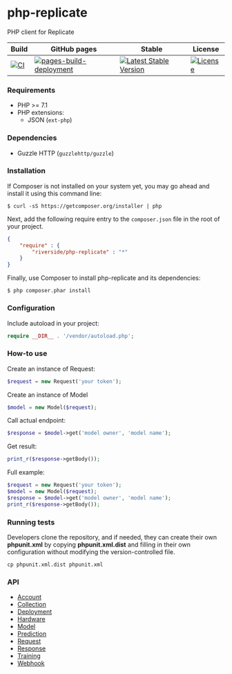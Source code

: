 # php-replicate
PHP client for Replicate

| Build | GitHub pages | Stable | License |
| ----- | ------------ | ------ | ------- |
| [![CI][x1]][y1] | [![pages-build-deployment][x4]][y4] | [![Latest Stable Version][x2]][y2] | [![License][x3]][y3] |

### Requirements
- PHP >= 7.1
- PHP extensions:
  - JSON (`ext-php`)

### Dependencies
- Guzzle HTTP (`guzzlehttp/guzzle`)

### Installation
If Composer is not installed on your system yet, you may go ahead and install it using this command line:
```
$ curl -sS https://getcomposer.org/installer | php
```
Next, add the following require entry to the <code>composer.json</code> file in the root of your project.
```json
{
    "require" : {
        "riverside/php-replicate" : "*"
    }
}
```
Finally, use Composer to install php-replicate and its dependencies:
```
$ php composer.phar install 
```

### Configuration
Include autoload in your project: 
```php
require __DIR__ . '/vendor/autoload.php';
```

### How-to use
Create an instance of Request:
```php
$request = new Request('your token');
```

Create an instance of Model
```php
$model = new Model($request);
```

Call actual endpoint:
```php
$response = $model->get('model owner', 'model name');
```

Get result:
```php
print_r($response->getBody());
```

Full example:
```php
$request = new Request('your token');
$model = new Model($request);
$response = $model->get('model owner', 'model name');
print_r($response->getBody());
```

### Running tests
Developers clone the repository, and if needed, they can create their own **phpunit.xml** by copying **phpunit.xml.dist** and filling in their own configuration without modifying the version-controlled file.
```
cp phpunit.xml.dist phpunit.xml
```

### API
- [Account][1]
- [Collection][2]
- [Deployment][3]
- [Hardware][4]
- [Model][5]
- [Prediction][6]
- [Request][7]
- [Response][8]
- [Training][9]
- [Webhook][10]

[1]: https://riverside.github.io/php-replicate/api.html#account
[2]: https://riverside.github.io/php-replicate/api.html#collection
[3]: https://riverside.github.io/php-replicate/api.html#deployment
[4]: https://riverside.github.io/php-replicate/api.html#hardware
[5]: https://riverside.github.io/php-replicate/api.html#model
[6]: https://riverside.github.io/php-replicate/api.html#prediction
[7]: https://riverside.github.io/php-replicate/api.html#req
[8]: https://riverside.github.io/php-replicate/api.html#resp
[9]: https://riverside.github.io/php-replicate/api.html#training
[10]: https://riverside.github.io/php-replicate/api.html#webhook
[x1]: https://github.com/riverside/php-replicate/actions/workflows/main.yml/badge.svg
[y1]: https://github.com/riverside/php-replicate/actions/workflows/main.yml
[x2]: https://poser.pugx.org/riverside/php-replicate/v/stable
[y2]: https://packagist.org/packages/riverside/php-replicate
[x3]: https://poser.pugx.org/riverside/php-replicate/license
[y3]: https://packagist.org/packages/riverside/php-replicate
[x4]: https://github.com/riverside/php-replicate/actions/workflows/pages/pages-build-deployment/badge.svg
[y4]: https://github.com/riverside/php-replicate/actions/workflows/pages/pages-build-deployment
